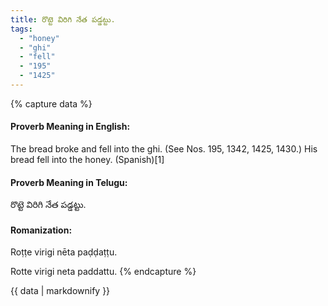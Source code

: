 ```yaml
---
title: రొట్టె విరిగి నేత పడ్డట్టు.
tags:
  - "honey"
  - "ghi"
  - "fell"
  - "195"
  - "1425"
---
```


{% capture data %}
#### Proverb Meaning in English:
The bread broke and fell into the ghi.
(See Nos. 195, 1342, 1425, 1430.)
His bread fell into the honey. (Spanish)[1]

#### Proverb Meaning in Telugu:
రొట్టె విరిగి నేత పడ్డట్టు.

#### Romanization:
Roṭṭe virigi nēta paḍḍaṭṭu.

Rotte virigi neta paddattu.
{% endcapture %}

{{ data | markdownify }}

